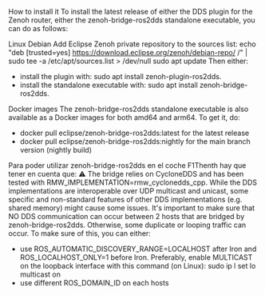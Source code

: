 How to install it
To install the latest release of either the DDS plugin for the Zenoh router, either the zenoh-bridge-ros2dds standalone executable, you can do as follows:

Linux Debian
Add Eclipse Zenoh private repository to the sources list:
echo "deb [trusted=yes] https://download.eclipse.org/zenoh/debian-repo/ /" | sudo tee -a /etc/apt/sources.list > /dev/null
sudo apt update
Then either:
- install the plugin with: sudo apt install zenoh-plugin-ros2dds.
- install the standalone executable with: sudo apt install zenoh-bridge-ros2dds.

Docker images
The zenoh-bridge-ros2dds standalone executable is also available as a Docker images for both amd64 and arm64. To get it, do:
- docker pull eclipse/zenoh-bridge-ros2dds:latest for the latest release
- docker pull eclipse/zenoh-bridge-ros2dds:nightly for the main branch version (nightly build)

Para poder utilizar zenoh-bridge-ros2dds en el coche F1Thenth hay que tener en cuenta que:
⚠️ The bridge relies on CycloneDDS and has been tested with RMW_IMPLEMENTATION=rmw_cyclonedds_cpp. While the DDS implementations are interoperable over UDP multicast and unicast, some specific and non-standard features of other DDS implementations (e.g. shared memory) might cause some issues.
It's important to make sure that NO DDS communication can occur between 2 hosts that are bridged by zenoh-bridge-ros2dds. Otherwise, some duplicate or looping traffic can occur.
To make sure of this, you can either:
- use ROS_AUTOMATIC_DISCOVERY_RANGE=LOCALHOST after Iron and ROS_LOCALHOST_ONLY=1 before Iron. Preferably, enable MULTICAST on the loopback interface with this command (on Linux): sudo ip l set lo multicast on
- use different ROS_DOMAIN_ID on each hosts
